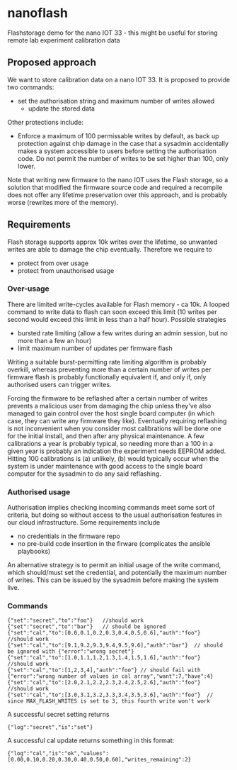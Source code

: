 # nanoflash
Flashstorage demo for the nano IOT 33 - this might be useful for storing remote lab experiment calibration data 

## Proposed approach

We want to store calibration data on a nano IOT 33. It is proposed to provide two commands:

- set the authorisation string and maximum number of writes allowed 
  - update the stored data

Other protections include:

- Enforce a maximum of 100 permissable writes by default, as back up protection against chip damage in the case that a sysadmin accidentally makes a system accessible to users before setting the authorisation code. Do not permit the number of writes to be set higher than 100, only lower.


Note that writing new firmware to the nano IOT uses the Flash storage, so a solution that modified the firmware source code and required a recompile does not offer any lifetime preservation over this approach, and is probably worse (rewrites more of the memory).

## Requirements

Flash storage supports approx 10k writes over the lifetime, so unwanted writes are able to damage the chip eventually. Therefore we require to 

- protect from over usage 
- protect from unauthorised usage

### Over-usage

There are limited write-cycles available for Flash memory - ca 10k. A looped command to write data to flash can soon exceed this limit (10 writes per second would exceed this limit in less than a half hour). Possible strategies

- bursted rate limiting (allow a few writes during an admin session, but no more than a few an hour)
- limit maximum number of updates per firmware flash 

Writing a suitable burst-permitting rate limiting algorithm is probably overkill, whereas preventing more than a certain number of writes per firmware flash is probably functionally equivalent if, and only if, only authorised users can trigger writes.

Forcing the firmware to be reflashed after a certain number of writes prevents a malicious user  from damaging the chip unless they've also managed to gain control over the host single board computer (in which case, they can write any firmware they like). Eventually requiring reflashing is not inconvenient when you consider most calibrations will be done one for the initial install, and then after any physical maintenance. A few calibrations a year is probably typical, so needing more than a 100 in a given year is probably an indication the experiment needs EEPROM added. Hitting 100 calibrations is (a) unlikely, (b) would typically occur when the system is under maintenance with good access to the single board computer for the sysadmin to do any said reflashing.


### Authorised usage

Authorisation implies checking incoming commands meet some sort of criteria, but doing so without access to the usual authorisation features in our cloud infrastructure. Some requirements include

- no credentials in the firmware repo
- no pre-build code insertion in the firware (complicates the ansible playbooks)

An alternative strategy is to permit an initial usage of the write command, which should/must set the credential, and potentially the maximum number of writes. This can be issued by the sysadmin before making the system live.


### Commands

```
{"set":"secret","to":"foo"}   //should work
{"set":"secret","to":"bar"}   // should be ignored
{"set":"cal","to":[0.0,0.1,0.2,0.3,0.4,0.5,0.6],"auth":"foo"}  //should work
{"set":"cal","to":[9.1,9.2,9.3,9.4,9.5,9.6],"auth":"bar"}  // should be ignored with {"error":"wrong secret"}
{"set":"cal","to":[1.0,1.1,1.2,1.3,1.4,1.5,1.6],"auth":"foo"}  //should work
{"set":"cal","to":[1,2,3,4],"auth":"foo"} // should fail with {"error":"wrong number of values in cal array","want":7,"have":4}
{"set":"cal","to":[2.0,2.1,2.2,2.3,2.4,2.5,2.6],"auth":"foo"}  //should work
{"set":"cal","to":[3.0,3.1,3.2,3.3,3.4,3.5,3.6],"auth":"foo"}  // since MAX_FLASH_WRITES is set to 3, this fourth write won't work
```

A successful secret setting returns
```
{"log":"secret","is":"set"}
```

A successful cal update returns something in this format: 
```
{"log":"cal","is":"ok","values":[0.00,0.10,0.20,0.30,0.40,0.50,0.60],"writes_remaining":2}
```


